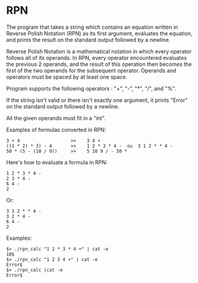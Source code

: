 # RPN
The program that takes a string which contains an equation written in Reverse Polish Notation (RPN) as its first argument, evaluates the equation, and prints the result on the standard output followed by a newline. 

Reverse Polish Notation is a mathematical notation in which every operator follows all of its operands. In RPN, every operator encountered evaluates the previous 2 operands, and the result of this operation then becomes the first of the two operands for the subsequent operator. Operands and operators must be spaced by at least one space.

Program supports the following operators : "+", "-", "*", "/", and "%".

If the string isn't valid or there isn't exactly one argument, it prints "Error" on the standard output followed by a newline.

All the given operands must fit in a "int".

Examples of formulas converted in RPN:

	3 + 4                   >>    3 4 +
	((1 * 2) * 3) - 4       >>    1 2 * 3 * 4 -  ou  3 1 2 * * 4 -
	50 * (5 - (10 / 9))     >>    5 10 9 / - 50 *

Here's how to evaluate a formula in RPN:

	1 2 * 3 * 4 -
	2 3 * 4 -
	6 4 -
	2

Or:

	3 1 2 * * 4 -
	3 2 * 4 -
	6 4 -
	2

Examples:

	$> ./rpn_calc "1 2 * 3 * 4 +" | cat -e
	10$
	$> ./rpn_calc "1 2 3 4 +" | cat -e
	Error$
	$> ./rpn_calc |cat -e
	Error$
